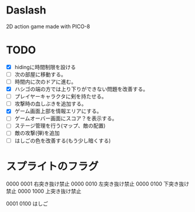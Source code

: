 # Daslash
2D action game made with PICO-8

# TODO
* [x] hidingに時間制限を設ける
* [ ] 次の部屋に移動する。
* [ ] 時間内に次のドアに進む。
* [x] ハシゴの端の方では上り下りができない問題を改善する。
* [ ] プレイヤーキャラクタに剣を持たせる。
* [ ] 攻撃時の血しぶきを追加する。
* [x] ゲーム画面上部を情報エリアにする。
* [ ] ゲームオーバー画面にスコア？を表示する。
* [ ] ステージ管理を行う(マップ、敵の配置)
* [ ] 敵の攻撃(弾)を追加
* [ ] はしごの色を改善する(もう少し暗くする)

# スプライトのフラグ
0000 0001 右突き抜け禁止
0000 0010 左突き抜け禁止
0000 0100 下突き抜け禁止
0000 1000 上突き抜け禁止

0001 0100 はしご
